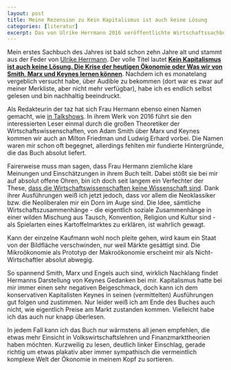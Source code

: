 ```yaml
---
layout: post
title: Meine Rezension zu Kein Kapitalismus ist auch keine Lösung
categories: [literatur]
excerpt: Das von Ulrike Herrmann 2016 veröffentlichte Wirtschaftssachbuch ist das erste Buch im Jahr 2023, das mich nachhaltig beeindruckt hat.
---
```


Mein erstes Sachbuch des Jahres ist bald schon zehn Jahre alt und stammt aus der Feder von [Ulrike Herrmann](https://taz.de/Ulrike-Herrmann/!a69/). Der volle Titel lautet [**Kein Kapitalismus ist auch keine Lösung. Die Krise der heutigen Ökonomie oder Was wir von Smith, Marx und Keynes lernen können**](https://www.piper.de/buecher/kein-kapitalismus-ist-auch-keine-loesung-isbn-978-3-492-31159-5). Nachdem ich es monatelang vergeblich versucht habe, über Audible zu bekommen (dort war es zwar auf meiner Merkliste, aber nicht mehr verfügbar), habe ich es endlich selbst gelesen und bin nachhaltig beeindruckt.

Als Redakteurin der taz hat sich Frau Hermann ebenso einen Namen gemacht, wie [in Talkshows](https://www.stern.de/wirtschaft/news/frank-thelen-bei-markus-lanz-abgewatscht---wundert-mich-nicht--dass-sie-schon-mehrfach-pleite-waren--32710720.html). In ihrem Werk von 2016 führt sie den interessierten Leser einmal durch die großen Theoretiker der Wirtschaftswissenschaften, von Adam Smith über Marx und Keynes kommen wir auch an Milton Friedman und Ludwig Erhard vorbei. Die Namen waren mir schon oft begegnet, allerdings fehlten mir fundierte Hintergründe, die das Buch absolut liefert.

Fairerweise muss man sagen, dass Frau Hermann ziemliche klare Meinungen und Einschätzungen in ihrem Buch teilt. Dabei stößt sie bei mir auf absolut offene Ohren, bin ich doch seit langem ein Verfechter der These, [dass die Wirtschaftswissenschaften keine Wissenschaft sind](https://www.math.uni-hamburg.de/home/ortlieb/FASInterview.html). Dank ihrer Ausführungen weiß ich jetzt jedoch, dass vor allem die Neoklassiker bzw. die Neoliberalen mir ein Dorn im Auge sind. Die Idee, sämtliche Wirtschaftszusammenhänge - die eigentlich soziale Zusammenhänge in einer wilden Mischung aus Tausch, Konvention, Religion und Kultur sind - als Spielarten eines Kartoffelmarktes zu erklären, ist wahrlich gewagt.

Kann der einzelne Kaufmann wohl noch pleite gehen, wird kaum ein Staat von der Bildfläche verschwinden, nur weil Märkte gesättigt sind. Die Mikroökonomie als Prototyp der Makroökonomie erscheint mir als Nicht-Wirtschaftler absolut abwegig.

So spannend Smith, Marx und Engels auch sind, wirklich Nachklang findet Hermanns Darstellung von Keynes Gedanken bei mir. Kapitalismus hatte bei mir immer einen sehr negativen Beigeschmack, doch kann ich dem konservativen Kapitalisten Keynes in seinen (vermittelten) Ausführungen gut folgen und zustimmen. Nur leider weiß ich am Ende des Buches auch nicht, wie eigentlich Preise am Markt zustanden kommen. Vielleicht habe ich das auch nur knapp überlesen.

In jedem Fall kann ich das Buch nur wärmstens all jenen empfehlen, die etwas mehr Einsicht in Volkswirtschaftslehren und Finanzmarkttheorien haben möchten. Kurzweilig zu lesen, deutlich linker Einschlag, gerade richtig um etwas plakativ aber immer sympathisch die vermeintlich komplexe Welt der Ökonomie in meinem Kopf zu sortieren.